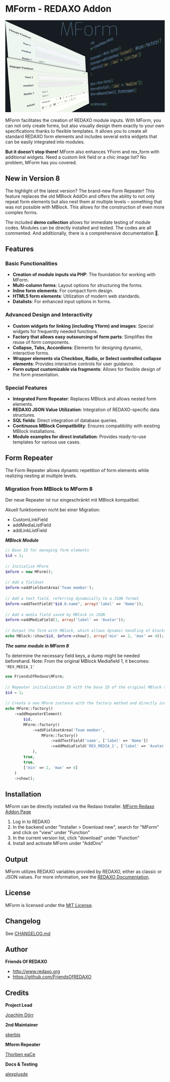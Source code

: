# MForm - REDAXO Addon

![Poster](https://github.com/FriendsOfREDAXO/mform/blob/assets/screen_mform8.png?raw=true)

MForm facilitates the creation of REDAXO module inputs. With MForm, you can not only create forms, but also visually design them exactly to your own specifications thanks to flexible templates. It allows you to create all standard REDAXO form elements and includes several extra widgets that can be easily integrated into modules.

**But it doesn’t stop there!** 
MForm also enhances YForm and rex_form with additional widgets. Need a custom link field or a chic image list? No problem, MForm has you covered.

## New in Version 8
The highlight of the latest version? The brand-new Form Repeater! This feature replaces the old MBlock AddOn and offers the ability to not only repeat form elements but also nest them at multiple levels – something that was not possible with MBlock. This allows for the construction of even more complex forms.

The included **demo collection** allows for immediate testing of module codes. Modules can be directly installed and tested. The codes are all commented.
And additionally, there is a comprehensive documentation 📒.

## Features

### Basic Functionalities
- **Creation of module inputs via PHP**: The foundation for working with MForm.
- **Multi-column forms**: Layout options for structuring the forms.
- **Inline form elements**: For compact form design.
- **HTML5 form elements**: Utilization of modern web standards.
- **Datalists**: For enhanced input options in forms.

### Advanced Design and Interactivity
- **Custom widgets for linking (including Yform) and images**: Special widgets for frequently needed functions.
- **Factory that allows easy outsourcing of form parts**: Simplifies the reuse of form components.
- **Collapse, Tabs, Accordions**: Elements for designing dynamic, interactive forms.
- **Wrapper elements via Checkbox, Radio, or Select controlled collapse elements**: Provides interactive controls for user guidance.
- **Form output customizable via fragments**: Allows for flexible design of the form presentation.

### Special Features
- **Integrated Form Repeater**: Replaces MBlock and allows nested form elements.
- **REDAXO JSON Value Utilization**: Integration of REDAXO-specific data structures.
- **SQL fields**: Direct integration of database queries.
- **Continuous MBlock Compatibility**: Ensures compatibility with existing MBlock installations.
- **Module examples for direct installation**: Provides ready-to-use templates for various use cases.

## Form Repeater

The Form Repeater allows dynamic repetition of form elements while realizing nesting at multiple levels.

### Migration from MBlock to MForm 8 

Der neue Repeater ist nur eingeschränkt mit MBlock kompatibel.

Akuell funktionieren nicht bei einer Migration: 

- CustomLinkField
- addMediaListField
- addLinkListField


***MBlock Module*** 

```php
// Base ID for managing form elements
$id = 1;

// Initialize MForm
$mform = new MForm();

// Add a fieldset
$mform->addFieldsetArea('Team member');

// Add a text field, referring dynamically to a JSON format
$mform->addTextField("$id.0.name", array('label' => 'Name'));

// Add a media field saved by MBlock in JSON
$mform->addMediaField(1, array('label' => 'Avatar'));

// Output the form with MBlock, which allows dynamic handling of blocks
echo MBlock::show($id, $mform->show(), array('min' => 2, 'max' => 4));
```

***The same module in MForm 8*** 

To determine the necessary field keys, a dump might be needed beforehand. 
Note: From the original MBlock Mediafield 1, it becomes: `'REX_MEDIA_1'`

```php
use FriendsOfRedaxo\MForm;

// Repeater initialization ID with the base ID of the original MBlock section
$id = 1;

// Create a new MForm instance with the factory method and directly integrate a repeater
echo MForm::factory()
    ->addRepeaterElement(
        $id, 
        MForm::factory()
            ->addFieldsetArea('Team member', 
                MForm::factory()
                    ->addTextField('name', ['label' => 'Name'])
                    ->addMediaField('REX_MEDIA_1', ['label' => 'Avatar'])
            ),
        true, 
        true, 
        ['min' => 2, 'max' => 4]
    )
    ->show();
```



## Installation

MForm can be directly installed via the Redaxo Installer. [MForm Redaxo Addon Page](http://www.redaxo.org/de/download/addons/?addon_id=967&searchtxt=mform&cat_id=-1)

1. Log in to REDAXO
2. In the backend under "Installer > Download new", search for "MForm" and click on "view" under "Function"
3. In the current version list, click "download" under "Function"
4. Install and activate MForm under "AddOns"

## Output


MForm utilizes REDAXO variables provided by REDAXO, either as classic or JSON values.
For more information, see the [REDAXO Documentation](https://www.redaxo.org/doku/main/redaxo-variablen).

## License

MForm is licensed under the [MIT License](LICENSE.md).

## Changelog

See [CHANGELOG.md](https://github.com/FriendsOfREDAXO/mform/blob/master/CHANGELOG.md)

## Author

**Friends Of REDAXO**

- <http://www.redaxo.org>
- <https://github.com/FriendsOfREDAXO>

## Credits

**Project Lead**

[Joachim Dörr](https://github.com/joachimdoerr)

**2nd Maintainer**

[skerbis](https://github.com/skerbis)

**Mform Repeater**

[Thorben eaCe](https://github.com/eaCe)

**Docs & Testing**

[alexplusde](https://github.com/alexplusde)
